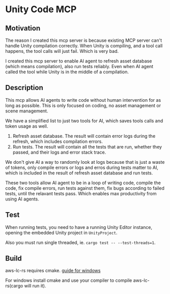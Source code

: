 # Unity Code MCP
## Motivation
The reason I created this mcp server is because existing MCP server can't handle Unity compilation correctly. When Unity is compiling, and a tool call happens, the tool calls will just fail. Which is very bad.

I created this mcp server to enable AI agent to refresh asset database (which means compilation), also run tests reliably. Even when AI agent called the tool while Unity is in the middle of a compilation. 

## Description
This mcp allows AI agents to write code without human intervention for as long as possible. This is only focused on coding, no asset management or scene management. 

We have a simplified list to just two tools for AI, which saves tools calls and token usage as well.

1. Refresh asset database. The result will contain error logs during the refresh, which includes compilation errors.
2. Run tests. The result will contain all the tests that are run, whether they passed, and their logs and error stack trace.

We don't give AI a way to randomly look at logs because that is just a waste of tokens, only compile errors or logs and erros during tests matter to AI, which is included in the result of refresh asset database and run tests.

These two tools allow AI agent to be in a loop of writing code, compile the code, fix compile errors, run tests against them, fix bugs according to failed tests, until the relavant tests pass. Which enables max productivity from using AI agents. 

## Test
When running tests, you need to have a running Unity Editor instance, opening the embedded Unity project in `UnityProject`.

Also you must run single threaded, ie. `cargo test -- --test-threads=1`.

## Build
aws-lc-rs requires cmake. [guide for windows](https://aws.github.io/aws-lc-rs/requirements/windows.html)

For windows install cmake and use your compiler to compile aws-lc-rs(cargo will run it).


